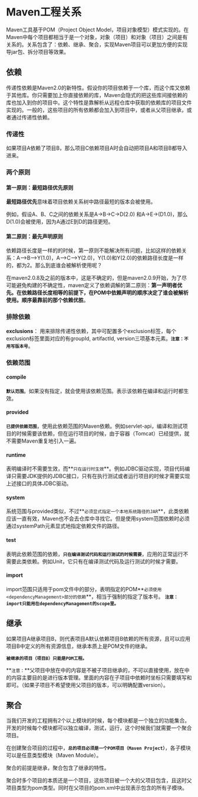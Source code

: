 # Maven工程关系

Maven工具基于POM（Project Object Model，项目对象模型）模式实现的。在Maven中每个项目都相当于是一个对象，对象（项目）和对象（项目）之间是有关系的。关系包含了：依赖、继承、聚合，实现Maven项目可以更加方便的实现导jar包、拆分项目等效果。

## 依赖

传递性依赖是Maven2.0的新特性。假设你的项目依赖于一个库，而这个库又依赖于其他库。你只需要加上你直接依赖的库，Maven会隐式的把这些库间接依赖的库也加入到你的项目中。这个特性是靠解析从远程仓库中获取的依赖库的项目文件实现的。一般的，这些项目的所有依赖都会加入到项目中，或者从父项目继承，或者通过传递性依赖。

### 传递性

如果项目A依赖了项目B，那么项目C依赖项目A时会自动把项目A和项目B都导入进来。

### 两个原则

#### 第一原则：最短路径优先原则

**最短路径优先**意味着项目依赖关系树中路径最短的版本会被使用。

例如，假设A、B、C之间的依赖关系是A->B->C->D(2.0)  和A->E->(D1.0)，那么D(1.0)会被使用，因为A通过E到D的路径更短。

#### 第二原则：最先声明原则

依赖路径长度是一样的的时候，第一原则不能解决所有问题，比如这样的依赖关系：A–>B–>Y(1.0)，A–>C–>Y(2.0)，Y(1.0)和Y(2.0)的依赖路径长度是一样的，都为2。那么到底谁会被解析使用呢？

在maven2.0.8及之前的版本中，这是不确定的，但是maven2.0.9开始，为了尽可能避免构建的不确定性，maven定义了依赖调解的第二原则：**第一声明者优先。在依赖路径长度相等的前提下，在POM中依赖声明的顺序决定了谁会被解析使用。顺序最靠前的那个依赖优胜**。

### 排除依赖

**exclusions**： 用来排除传递性依赖，其中可配置多个exclusion标签，每个exclusion标签里面对应的有groupId, artifactId, version三项基本元素。**`注意：不用写版本号`**。

### 依赖范围

#### compile

**`默认范围`**。如果没有指定，就会使用该依赖范围。表示该依赖在编译和运行时都生效。

#### provided

**`已提供依赖范围`**，使用此依赖范围的Maven依赖。例如servlet-api，编译和测试项目的时候需要该依赖，但在运行项目的时候，由于容器（Tomcat）已经提供，就不需要Maven重复地引入一遍。

#### runtime

表明编译时不需要生效，而**`只在运行时生效`**。例如JDBC驱动实现，项目代码编译只需要JDK提供的JDBC接口，只有在执行测试或者运行项目的时候才需要实现上述接口的具体JDBC驱动。

#### system

系统范围与provided类似，不过**`必须显式指定一个本地系统路径的JAR`**，此类依赖应该一直有效，Maven也不会去仓库中寻找它。但是使用system范围依赖时必须通过systemPath元素显式地指定依赖文件的路径。

#### test

表明此依赖范围的依赖，**`只在编译测试代码和运行测试的时候需要`**，应用的正常运行不需要此类依赖。例如Unit，它只有在编译测试代码及运行测试的时候才需要。

#### import

import范围只适用于pom文件中的<dependencyManagement>部分，表明指定的POM**`必须使用<dependencyManagement>部分的依赖`**，相当于强制的指定了版本号。
**`注意：import只能用在dependencyManagement的scope里。`**

## 继承

如果项目A继承项目B，则代表项目A默认依赖项目B依赖的所有资源，且可以应用项目B中定义的所有资源信息，继承本质上是POM文件的继承。

**`被继承的项目（项目B）只能是POM工程。`**

**`注意：`**父项目中放在<dependencyManagement>中的内容是不被子项目继承的，不可以直接使用，放在<dependencyManagement>中的内容主要目的是进行版本管理。里面的内容在子项目中依赖时坐标只需要填写<group id>和<artifact id>即可。（如果子项目不希望使用父项目的版本，可以明确配置version）。

## 聚合

当我们开发的工程拥有2个以上模块的时候，每个模块都是一个独立的功能集合。开发的时候每个模块都可以独立编译，测试，运行，这个时候我们就需要一个聚合项目。

在创建聚合项目的过程中，**`总的项目必须是一个POM项目（Maven Project）`**，各子模块可以是任意类型模块（Maven Module）。

聚合的前提是继承，聚合包含了继承的特性。

聚合时多个项目的本质还是一个项目，这些项目被一个大的父项目包含，且这时父项目类型为pom类型。同时在父项目的pom.xml中出现<modules>表示包含的所有子模块。









